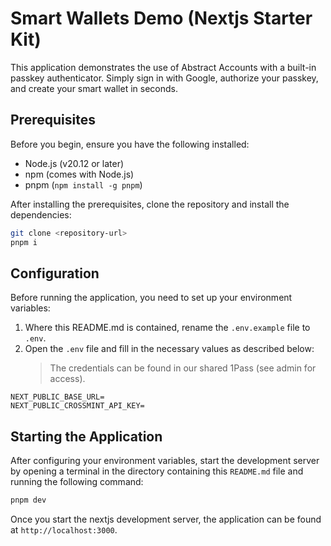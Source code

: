 # Smart Wallets Demo (Nextjs Starter Kit)

This application demonstrates the use of Abstract Accounts with a built-in passkey authenticator. Simply sign in with Google, authorize your passkey, and create your smart wallet in seconds.

## Prerequisites

Before you begin, ensure you have the following installed:

-   Node.js (v20.12 or later)
-   npm (comes with Node.js)
-   pnpm (`npm install -g pnpm`)

After installing the prerequisites, clone the repository and install the dependencies:

```bash
git clone <repository-url>
pnpm i
```

## Configuration

Before running the application, you need to set up your environment variables:

1. Where this README.md is contained, rename the `.env.example` file to `.env`.
2. Open the `.env` file and fill in the necessary values as described below:
    > The credentials can be found in our shared 1Pass (see admin for access).

```plaintext
NEXT_PUBLIC_BASE_URL=
NEXT_PUBLIC_CROSSMINT_API_KEY=
```

## Starting the Application

After configuring your environment variables, start the development server by opening a terminal in the directory containing this `README.md` file and running the following command:

```bash
pnpm dev
```

Once you start the nextjs development server, the application can be found at `http://localhost:3000`.
